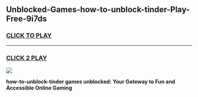
## Unblocked-Games-how-to-unblock-tinder-Play-Free-9i7ds
<h3>
<a href="https://premium76.site?title=how-to-unblock-tinder&ref=12A">CLICK TO PLAY</a></h3>
<hr>

<h3>
<a href="https://premium76.site?title=how-to-unblock-tinder&ref=12A">CLICK 2 PLAY</a>
  
</h3>

<a href="https://premium76.site?title=how-to-unblock-tinder&ref=12A"><img src="https://clearcache.store/games.png"></a>


**how-to-unblock-tinder games unblocked: Your Gateway to Fun and Accessible Online Gaming**
